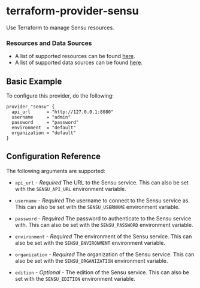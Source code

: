 # terraform-provider-sensu

Use Terraform to manage Sensu resources.

### Resources and Data Sources

* A list of supported resources can be found [here](resources).
* A list of supported data sources can be found [here](data_sources).

## Basic Example

To configure this provider, do the following:

```hcl
provider "sensu" {
  api_url      = "http://127.0.0.1:8080"
  username     = "admin"
  password     = "password"
  environment  = "default"
  organization = "default"
}
```

## Configuration Reference

The following arguments are supported:

* `api_url` - *Required* The URL to the Sensu service. This can also be set
  with the `SENSU_API_URL` environment variable.

* `username` - *Required* The username to connect to the Sensu service as.
  This can also be set with the `SENSU_USERNAME` environment variable.

* `password` - *Required* The password to authenticate to the Sensu service
  with. This can also be set with the `SENSU_PASSWORD` environment variable.

* `environment` - *Required* The environment of the Sensu service. This can
  also be set with the `SENSU_ENVIRONMENT` environment variable.

* `organization` - *Required* The organization of the Sensu service. This can
  also be set with the `SENSU_ORGANIZATION` environment variable.

* `edition` - *Optional* - The edition of the Sensu service. This can also
  be set with the `SENSU_EDITION` environment variable.

